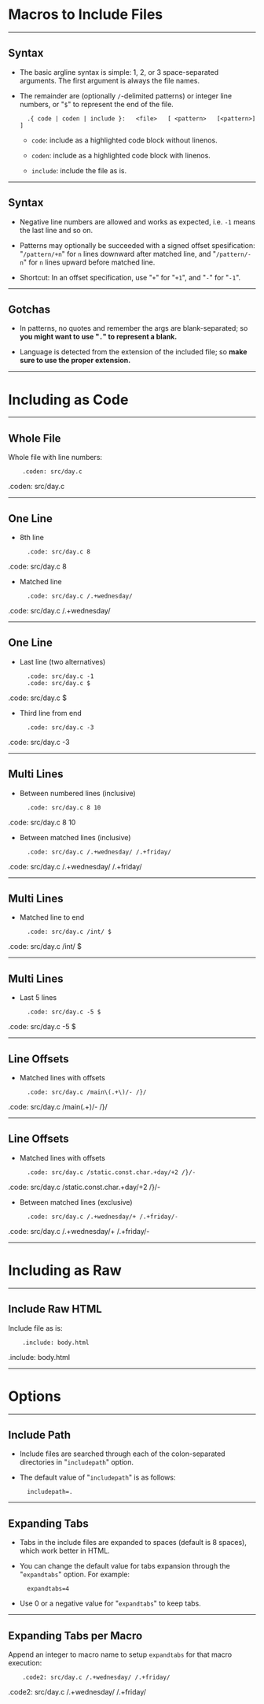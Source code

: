 Macros to Include Files
=======================

---

Syntax
------

- The basic argline syntax is simple: 1, 2, or 3 space-separated arguments.  The
  first argument is always the file names.

- The remainder are (optionally `/`-delimited patterns) or integer line numbers,
  or "`$`" to represent the end of the file.

        .{ code | coden | include }:   <file>   [ <pattern>   [<pattern>] ]

    + `code`: include as a highlighted code block without linenos.

    + `coden`: include as a highlighted code block with linenos.

    + `include`: include the file as is.

---

Syntax
------

- Negative line numbers are allowed and works as expected, i.e. `-1` means the
  last line and so on.

- Patterns may optionally be succeeded with a signed offset spesification:
  "`/pattern/+n`" for `n` lines downward after matched line, and "`/pattern/-n`"
  for `n` lines upward before matched line.

- Shortcut: In an offset specification, use "`+`" for "`+1`", and "`-`" for
  "`-1`".

---

Gotchas
-------

- In patterns, no quotes and remember the args are blank-separated; so **you
  might want to use "`.`" to represent a blank.**

- Language is detected from the extension of the included file; so **make sure
  to use the proper extension.**

---


Including as Code
=================

---

Whole File
----------

Whole file with line numbers:

        .coden: src/day.c

.coden: src/day.c

---

One Line
--------

- 8th line

        .code: src/day.c 8

.code: src/day.c 8


- Matched line

        .code: src/day.c /.+wednesday/

.code: src/day.c /.+wednesday/

---

One Line
--------

- Last line (two alternatives)

        .code: src/day.c -1
        .code: src/day.c $

.code: src/day.c $

- Third line from end

        .code: src/day.c -3

.code: src/day.c -3

---

Multi Lines
-----------

- Between numbered lines (inclusive)

        .code: src/day.c 8 10

.code: src/day.c 8 10


- Between matched lines (inclusive)

        .code: src/day.c /.+wednesday/ /.+friday/

.code: src/day.c /.+wednesday/ /.+friday/

---

Multi Lines
-----------

- Matched line to end

        .code: src/day.c /int/ $

.code: src/day.c /int/ $

---

Multi Lines
-----------


- Last 5 lines

        .code: src/day.c -5 $

.code: src/day.c -5 $

---

Line Offsets
------------

- Matched lines with offsets

        .code: src/day.c /main\(.+\)/- /}/

.code: src/day.c /main\(.+\)/- /}/

---

Line Offsets
------------


- Matched lines with offsets

        .code: src/day.c /static.const.char.+day/+2 /}/-

.code: src/day.c /static.const.char.+day/+2 /}/-

- Between matched lines (exclusive)

        .code: src/day.c /.+wednesday/+ /.+friday/-

.code: src/day.c /.+wednesday/+ /.+friday/-

---

Including as Raw
================

---

Include Raw HTML
----------------

Include file as is:

        .include: body.html

.include: body.html

---

Options
=======

---

Include Path
------------

- Include files are searched through each of the colon-separated directories in
  "`includepath`" option.

- The default value of "`includepath`" is as follows:

        includepath=.

---

Expanding Tabs
--------------

- Tabs in the include files are expanded to spaces (default is 8 spaces), which
  work better in HTML.

- You can change the default value for tabs expansion through the "`expandtabs`"
  option.  For example:

        expandtabs=4

- Use 0 or a negative value for "`expandtabs`" to keep tabs.

---

Expanding Tabs per Macro
------------------------

Append an integer to macro name to setup `expandtabs` for that macro execution:

        .code2: src/day.c /.+wednesday/ /.+friday/

.code2: src/day.c /.+wednesday/ /.+friday/
